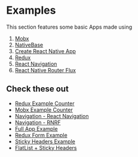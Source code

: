 # Examples
This section features some basic Apps made using <br />
1. [Mobx](https://github.com/mobxjs/mobx)
2. [NativeBase](https://nativebase.io/)
3. [Create React Native App](https://github.com/react-community/create-react-native-app)
4. [Redux](https://github.com/reactjs/react-redux)
5. [React Navigation](https://reactnavigation.org/docs/)
6. [React Native Router Flux](https://github.com/aksonov/react-native-router-flux) <br />

## Check these out
- [Redux Example Counter](./ReduxCounterExample.md)
- [Mobx Example Counter](./MobxCounterExample.md)
- [Navigation - React Navigation](./navigation/StackNavigationExample.md)
- [Navigation - RNRF](./navigation/RNRFBasicExample.md)
- [Full App Example](./GitAppExample.md)
- [Redux Form Example](./ReduxFormExample.md)
- [Sticky Headers Example](./StickyHeaderExample.md)
- [FlatList + Sticky Headers](./FlatListExample.md)
